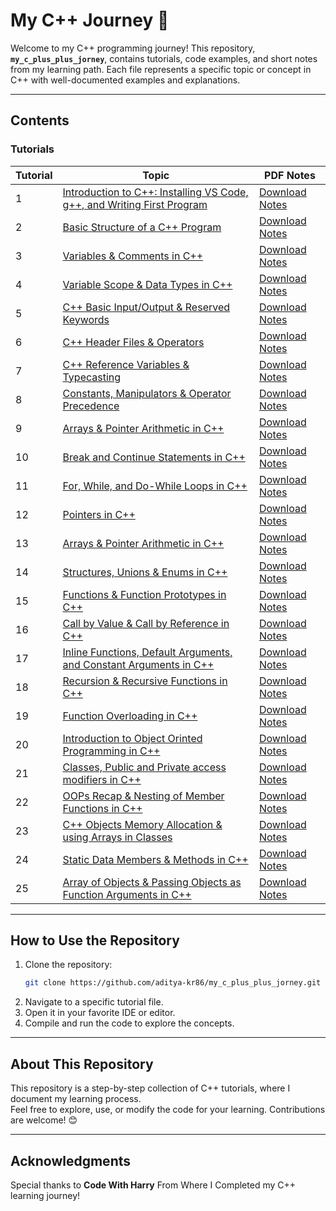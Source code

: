 # **My C++ Journey 🚀**

Welcome to my C++ programming journey! This repository, **`my_c_plus_plus_jorney`**, contains tutorials, code examples, and short notes from my learning path. Each file represents a specific topic or concept in C++ with well-documented examples and explanations.

---

## **Contents**

### Tutorials
| Tutorial | Topic                                                                 | PDF Notes                                                               |
|----------|-----------------------------------------------------------------------|-------------------------------------------------------------------------------------------|
| 1        | [Introduction to C++: Installing VS Code, g++, and Writing First Program](https://github.com/aditya-kr86/my_c_plus_plus_journey/blob/main/tutorial_1_introduction.cpp) | [Download Notes](https://github.com/aditya-kr86/my_c_plus_plus_journey/blob/main/tutorial_1_introduction.pdf)                   |
| 2        | [Basic Structure of a C++ Program](https://github.com/aditya-kr86/my_c_plus_plus_journey/blob/main/tutorial_2_basic_structure.cpp) | [Download Notes](https://github.com/aditya-kr86/my_c_plus_plus_journey/blob/main/tutorial_2_basic_structure.pdf)                   |
| 3        | [Variables & Comments in C++](https://github.com/aditya-kr86/my_c_plus_plus_journey/blob/main/tutorial_3_variables_comments.cpp) | [Download Notes](https://github.com/aditya-kr86/my_c_plus_plus_journey/blob/main/tutorial_3_variables_comments.pdf)                   |
| 4        | [Variable Scope & Data Types in C++](https://github.com/aditya-kr86/my_c_plus_plus_journey/blob/main/tutorial_4_variable_scope_data_types.cpp) | [Download Notes](https://github.com/aditya-kr86/my_c_plus_plus_journey/blob/main/tutorial_4_variable_scope_data_types.pdf)                   |
| 5        | [C++ Basic Input/Output & Reserved Keywords](https://github.com/aditya-kr86/my_c_plus_plus_journey/blob/main/tutorial_5_basic_input_output_res_keywords.cpp) | [Download Notes](https://github.com/aditya-kr86/my_c_plus_plus_journey/blob/main/tutorial_5_basic_input_output_res_keywords.pdf)                   |
| 6        | [C++ Header Files & Operators](https://github.com/aditya-kr86/my_c_plus_plus_journey/blob/main/tutorial_6_header_file_operators.cpp) | [Download Notes](https://github.com/aditya-kr86/my_c_plus_plus_journey/blob/main/tutorial_6_header_file_operators.pdf)                   |
| 7        | [C++ Reference Variables & Typecasting](https://github.com/aditya-kr86/my_c_plus_plus_journey/blob/main/tutorial_7_reference_var_typecasting.cpp) | [Download Notes](https://github.com/aditya-kr86/my_c_plus_plus_journey/blob/main/tutorial_7_reference_var_typecasting.pdf)                   |
| 8        | [Constants, Manipulators & Operator Precedence](https://github.com/aditya-kr86/my_c_plus_plus_journey/blob/main/tutorial_8_const_manipulators_oper_prec.cpp) | [Download Notes](https://github.com/aditya-kr86/my_c_plus_plus_journey/blob/main/tutorial_8_const_manipulators_oper_prec.pdf)                   |
| 9        | [Arrays & Pointer Arithmetic in C++](https://github.com/aditya-kr86/my_c_plus_plus_journey/blob/main/tutorial_9_if_else_switch.cpp) | [Download Notes](https://github.com/aditya-kr86/my_c_plus_plus_journey/blob/main/tutorial_9_if_else_switch.pdf)                   |
| 10        | [Break and Continue Statements in C++](https://github.com/aditya-kr86/my_c_plus_plus_journey/blob/main/tutorial_10_loops.cpp) | [Download Notes](https://github.com/aditya-kr86/my_c_plus_plus_journey/blob/main/tutorial_10_loops.pdf)                   |
| 11        | [For, While, and Do-While Loops in C++](https://github.com/aditya-kr86/my_c_plus_plus_journey/blob/main/tutorial_11_break_continue.cpp) | [Download Notes](https://github.com/aditya-kr86/my_c_plus_plus_journey/blob/main/tutorial_11_break_continue.pdf)                   |
| 12        | [Pointers in C++](https://github.com/aditya-kr86/my_c_plus_plus_journey/blob/main/tutorial_12_pointers.cpp) | [Download Notes](https://github.com/aditya-kr86/my_c_plus_plus_journey/blob/main/tutorial_12_pointers.pdf)                   |
| 13        | [Arrays & Pointer Arithmetic in C++](https://github.com/aditya-kr86/my_c_plus_plus_journey/blob/main/tutorial_13_pointer_arithmetic.cpp) | [Download Notes](https://github.com/aditya-kr86/my_c_plus_plus_journey/blob/main/tutorial_13_pointer_arithmetic.pdf)                   |
| 14        | [Structures, Unions & Enums in C++](https://github.com/aditya-kr86/my_c_plus_plus_journey/blob/main/tutorial_14_struct_union_enum.cpp) | [Download Notes](https://github.com/aditya-kr86/my_c_plus_plus_journey/blob/main/tutorial_14_struct_union_enum.pdf)                   |
| 15        | [Functions & Function Prototypes in C++](https://github.com/aditya-kr86/my_c_plus_plus_journey/blob/main/tutorial_15_fun_%26_fun_prototype.cpp) | [Download Notes](https://github.com/aditya-kr86/my_c_plus_plus_journey/blob/main/tutorial_15_fun_%26_fun_prototype.pdf)                   |
| 16        | [Call by Value & Call by Reference in C++](https://github.com/aditya-kr86/my_c_plus_plus_journey/blob/main/tutorial_16_call_by_val_ref.cpp) | [Download Notes](https://github.com/aditya-kr86/my_c_plus_plus_journey/blob/main/tutorial_16_call_by_val_ref.pdf)                   |
| 17        | [Inline Functions, Default Arguments, and Constant Arguments in C++](https://github.com/aditya-kr86/my_c_plus_plus_journey/blob/main/tutorial_17_default_const_arg.cpp) | [Download Notes](https://github.com/aditya-kr86/my_c_plus_plus_journey/blob/main/tutorial_17_default_const_arg.pdf)                   |
| 18        | [Recursion & Recursive Functions in C++](https://github.com/aditya-kr86/my_c_plus_plus_journey/blob/main/tutorial_18_recursive_fun.cpp) | [Download Notes](https://github.com/aditya-kr86/my_c_plus_plus_journey/blob/main/tutorial_18_recursive_fun.pdf)                   |
| 19        | [Function Overloading in C++](https://github.com/aditya-kr86/my_c_plus_plus_journey/blob/main/tutorial_19_fun_overloading.cpp) | [Download Notes](https://github.com/aditya-kr86/my_c_plus_plus_journey/blob/main/tutorial_19_fun_overloading.pdf)                   |
| 20        | [Introduction to Object Orinted Programming in C++](https://github.com/aditya-kr86/my_c_plus_plus_journey/blob/main/tutorial_20_oops_intro.cpp) | [Download Notes](https://github.com/aditya-kr86/my_c_plus_plus_journey/blob/main/tutorial_20_oops_intro.pdf)                   |
| 21        | [Classes, Public and Private access modifiers in C++](https://github.com/aditya-kr86/my_c_plus_plus_journey/blob/main/tutorial_21_class_pub_private.cpp) | [Download Notes](https://github.com/aditya-kr86/my_c_plus_plus_journey/blob/main/tutorial_21_class_pub_private.pdf)                   |
| 22        | [OOPs Recap & Nesting of Member Functions in C++](https://github.com/aditya-kr86/my_c_plus_plus_journey/blob/main/tutorial_22_nesting_mem_func.cpp) | [Download Notes](https://github.com/aditya-kr86/my_c_plus_plus_journey/blob/main/tutorial_22_nesting_mem_func.pdf)                   |
| 23        | [C++ Objects Memory Allocation & using Arrays in Classes](https://github.com/aditya-kr86/my_c_plus_plus_journey/blob/main/tutorial_23_memory_allocation.cpp) | [Download Notes](https://github.com/aditya-kr86/my_c_plus_plus_journey/blob/main/tutorial_23_memory_allocation.pdf)                   |
| 24        | [Static Data Members & Methods in C++ ](https://github.com/aditya-kr86/my_c_plus_plus_journey/blob/main/tutorial_24_static_data_mem_%26_methods.cpp) | [Download Notes](https://github.com/aditya-kr86/my_c_plus_plus_journey/blob/main/tutorial_24_static_data_mem_%26_methods.pdf)                   |
| 25        | [Array of Objects & Passing Objects as Function Arguments in C++](https://github.com/aditya-kr86/my_c_plus_plus_journey/blob/main/tutorial_25_arr_obj_passing_obj_as_fun_arg.cpp) | [Download Notes](https://github.com/aditya-kr86/my_c_plus_plus_journey/blob/main/tutorial_25_arr_obj_passing_obj_as_fun_arg.pdf)                   |

---

## **How to Use the Repository**
1. Clone the repository:
   ```bash
   git clone https://github.com/aditya-kr86/my_c_plus_plus_jorney.git
   ```
2. Navigate to a specific tutorial file.
3. Open it in your favorite IDE or editor.
4. Compile and run the code to explore the concepts.

---

## **About This Repository**
This repository is a step-by-step collection of C++ tutorials, where I document my learning process.  
Feel free to explore, use, or modify the code for your learning. Contributions are welcome! 😊

---

## **Acknowledgments**
Special thanks to **Code With Harry** From Where I Completed my C++ learning journey!
